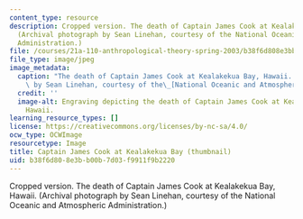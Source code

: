 ```yaml
---
content_type: resource
description: Cropped version. The death of Captain James Cook at Kealakekua Bay, Hawaii.
  (Archival photograph by Sean Linehan, courtesy of the National Oceanic and Atmospheric
  Administration.)
file: /courses/21a-110-anthropological-theory-spring-2003/b38f6d808e3bb00b7d03f9911f9b2220_21a-110s03-th.jpg
file_type: image/jpeg
image_metadata:
  caption: "The death of Captain James Cook at Kealakekua Bay, Hawaii. (Archival photograph\
    \ by Sean Linehan, courtesy of the\_[National Oceanic and Atmospheric Administration](https://photolib.noaa.gov/).)"
  credit: ''
  image-alt: Engraving depicting the death of Captain James Cook at Kealakekua Bay,
    Hawaii.
learning_resource_types: []
license: https://creativecommons.org/licenses/by-nc-sa/4.0/
ocw_type: OCWImage
resourcetype: Image
title: Captain James Cook at Kealakekua Bay (thumbnail)
uid: b38f6d80-8e3b-b00b-7d03-f9911f9b2220
---
```

Cropped version. The death of Captain James Cook at Kealakekua Bay, Hawaii. (Archival photograph by Sean Linehan, courtesy of the National Oceanic and Atmospheric Administration.)